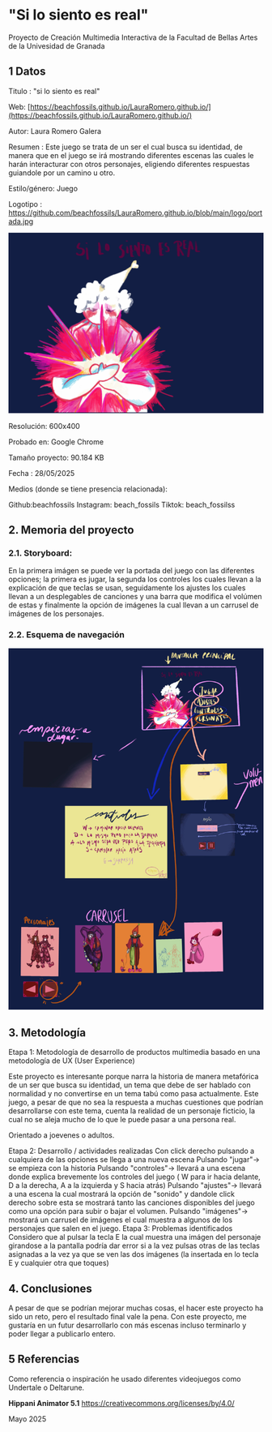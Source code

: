 # "Si lo siento es real"
Proyecto de Creación Multimedia Interactiva de la Facultad de Bellas Artes de la Univesidad de Granada

## 1 Datos
Titulo : "si lo siento es real"

Web:  [https://beachfossils.github.io/LauraRomero.github.io/](https://beachfossils.github.io/LauraRomero.github.io/)

Autor: Laura Romero Galera 

Resumen : Este juego se trata de un ser el cual busca su identidad, de manera que en el juego se irá mostrando diferentes escenas las cuales le harán interacturar con otros personajes, eligiendo diferentes respuestas guiandole por un camino u otro.

Estilo/género: Juego

Logotipo :  https://github.com/beachfossils/LauraRomero.github.io/blob/main/logo/portada.jpg

![Payaso iluminado por una estrella la cual esta abrazando que brilla en muchos colores](https://github.com/beachfossils/LauraRomero.github.io/blob/main/logo/portada.jpg)

Resolución: 600x400

Probado en:  Google Chrome

Tamaño proyecto: 90.184 KB

Fecha : 28/05/2025

Medios (donde se tiene presencia relacionada):

Github:beachfossils
Instagram: beach_fossils
Tiktok: beach_fossilss

## 2. Memoria del proyecto
### 2.1. Storyboard:
En la primera imágen se puede ver la portada del juego con las diferentes opciones; la primera es jugar, la segunda los controles los cuales llevan a la explicación de que teclas se usan, seguidamente los ajustes los cuales llevan a un desplegables de canciones y una barra que modifica el volúmen de estas y finalmente la opción de imágenes la cual llevan a un carrusel de imágenes de los personajes.


### 2.2. Esquema de navegación
![Imágen que describe las diferentes escenas del juego (ajustes, diferentes opciones en los ajustes etc...](https://github.com/beachfossils/LauraRomero.github.io/blob/main/logo/Ilustracio%CC%81n_sin_ti%CC%81tulo%20(1).JPG)
## 3. Metodología

Etapa 1: Metodología de desarrollo de productos multimedia basado en una metodología de UX (User Experience)

Este proyecto es interesante porque narra la historia de manera metafórica de un ser que busca su identidad, un tema que debe de ser hablado con normalidad y no convertirse en un tema tabú como pasa actualmente. Este juego, a pesar de que no sea la respuesta a muchas cuestiones que podrían desarrollarse con este tema, cuenta la realidad de un personaje ficticio, la cual no se aleja mucho de lo que le puede pasar a una persona real.

Orientado a joevenes o adultos.

Etapa 2: Desarrollo / actividades realizadas
Con click derecho pulsando a cualquiera de las opciones se llega a una nueva escena 
Pulsando "jugar"-> se empieza con la historia 
Pulsando "controles"-> llevará a una escena donde explica brevemente los controles del juego ( W para ir hacia delante, D a la derecha, A a la izquierda y S hacia atrás)
Pulsando "ajustes"-> llevará a una escena la cual mostrará la opción de "sonido" y dandole click derecho sobre esta se mostrará tanto las canciones disponibles del juego como una opción para subir o bajar el volumen.
Pulsando "imágenes"-> mostrará un carrusel de imágenes el cual muestra a algunos de los personajes que salen en el juego.
Etapa 3: Problemas identificados
Considero que al pulsar la tecla E la cual muestra una imágen del personaje girandose a la pantalla podría dar error si a la vez pulsas otras de las teclas asignadas a la vez ya que se ven las dos imágenes (la insertada en lo tecla E y cualquier otra que toques)

## 4. Conclusiones
A pesar de que se podrían mejorar muchas cosas, el hacer este proyecto ha sido un reto, pero el resultado final vale la pena. Con este proyecto, me gustaría en un futur desarrollarlo con más escenas incluso terminarlo y poder llegar a publicarlo entero.

## 5 Referencias
Como referencia o inspiración he usado diferentes videojuegos como Undertale o Deltarune.


**Hippani Animator 5.1**
https://creativecommons.org/licenses/by/4.0/

Mayo 2025
